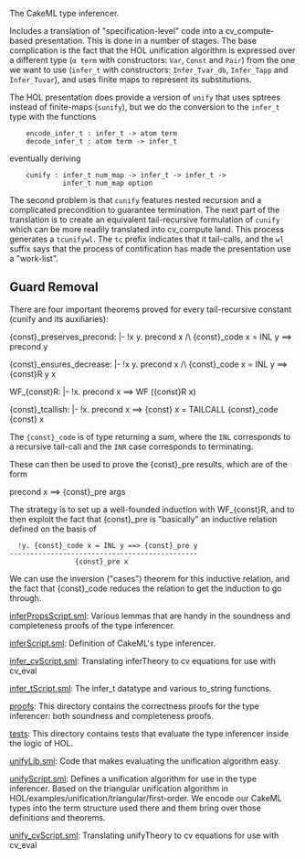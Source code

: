 The CakeML type inferencer.

Includes a translation of "specification-level" code into a
cv_compute-based presentation. This is done in a number of stages. The
base complication is the fact that the HOL unification algorithm is
expressed over a different type (`α term` with constructors: `Var`,
`Const` and `Pair`) from the one we want to use (`infer_t` with
constructors: `Infer_Tvar_db`, `Infer_Tapp` and `Infer_Tuvar`), and
uses finite maps to represent its substitutions.

The HOL presentation does provide a version of `unify` that uses
sptrees instead of finite-maps (`sunify`), but we do the conversion to
the `infer_t` type with the functions

        encode_infer_t : infer_t -> atom term
        decode_infer_t : atom term -> infer_t

eventually deriving

        cunify : infer_t num_map -> infer_t -> infer_t -> 
                 infer_t num_map option

The second problem is that `cunify` features nested recursion and a
complicated precondition to guarantee termination. The next part of
the translation is to create an equivalent tail-recursive formulation
of `cunify` which can be more readily translated into cv_compute land.
This process generates a `tcunifywl`. The `tc` prefix indicates that
it tail-calls, and the `wl` suffix says that the process of
contification has made the presentation use a "work-list".

## Guard Removal

There are four important theorems proved for every tail-recursive
constant (cunify and its auxiliaries):

   {const}_preserves_precond:
     |- !x y. precond x /\ {const}_code x = INL y ==> precond y

   {const}_ensures_decrease:
     |- !x y. precond x /\ {const}_code x = INL y ==> {const}R y x

   WF_{const}R:
     |- !x. precond x ==> WF ({const}R x)

   {const}_tcallish:
     |- !x. precond x ==> {const} x = TAILCALL {const}_code {const} x

The `{const}_code` is of type returning a sum, where the `INL`
corresponds to a recursive tail-call and the `INR` case corresponds to
terminating. 

These can then be used to prove the {const}_pre results,
which are of the form

   precond x ==> {const}_pre args

The strategy is to set up a well-founded induction with WF_{const}R,
and to then exploit the fact that {const}_pre is "basically" an
inductive relation defined on the basis of

      !y. {const}_code x = INL y ==> {const}_pre y
    ----------------------------------------------
                    {const}_pre x

We can use the inversion ("cases") theorem for this inductive
relation, and the fact that {const}_code reduces the relation to get
the induction to go through.

[inferPropsScript.sml](inferPropsScript.sml):
Various lemmas that are handy in the soundness and completeness
proofs of the type inferencer.

[inferScript.sml](inferScript.sml):
Definition of CakeML's type inferencer.

[infer_cvScript.sml](infer_cvScript.sml):
Translating inferTheory to cv equations for use with cv_eval

[infer_tScript.sml](infer_tScript.sml):
The infer_t datatype and various to_string functions.

[proofs](proofs):
This directory contains the correctness proofs for the type
inferencer: both soundness and completeness proofs.

[tests](tests):
This directory contains tests that evaluate the type inferencer inside
the logic of HOL.

[unifyLib.sml](unifyLib.sml):
Code that makes evaluating the unification algorithm easy.

[unifyScript.sml](unifyScript.sml):
Defines a unification algorithm for use in the type inferencer.
Based on the triangular unification algorithm in
HOL/examples/unification/triangular/first-order.  We encode our
CakeML types into the term structure used there and them bring over
those definitions and theorems.

[unify_cvScript.sml](unify_cvScript.sml):
Translating unifyTheory to cv equations for use with cv_eval
